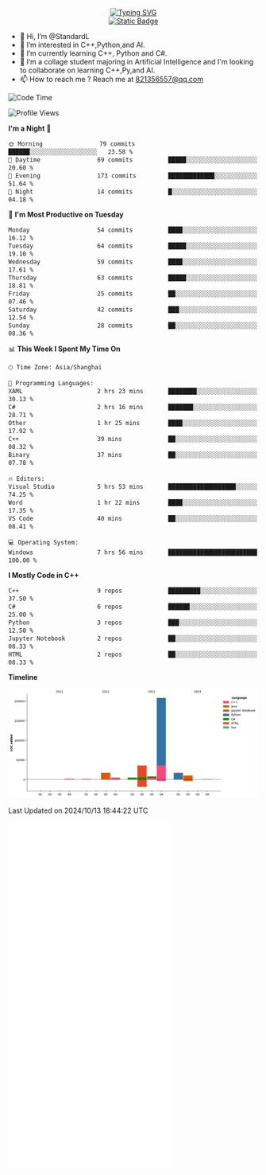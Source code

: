 <!-- Dynamic typing 动态打字 -->
<div align="center">
  <div align="center">
  <a href="https://git.io/typing-svg"><img src="https://readme-typing-svg.demolab.com?font=Tilt+Neon&size=32&pause=1000&center=true&vCenter=true&random=false&width=435&lines=Hello+World!;%E4%BD%A0%E5%A5%BD%EF%BC%8C%E4%B8%96%E7%95%8C%EF%BC%81;%E3%83%8F%E3%83%AD%E3%83%BC%E3%80%81%E3%83%AF%E3%83%BC%E3%83%AB%E3%83%89!" alt="Typing SVG" /></a>
  </div>
</div>

<!-- Profile logo 徽标 -->
<div align="center">
  <a href="https://standardl.github.io">
    <img alt="Static Badge" src="https://img.shields.io/badge/Github.io-Blog-brightgreen?style=for-the-badge&logo=github&link=https%3A%2F%2Fstandardl.github.io">
  </a>
</div>

- 👋 Hi, I’m @StandardL
- 👀 I’m interested in C++,Python,and AI.
- 🌱 I’m currently learning C++, Python and C#.
- 💞️ I’m a collage student majoring in Artificial Intelligence and I'm looking to collaborate on learning C++,Py,and AI.
- 📫 How to reach me ? Reach me at 821356557@qq.com

<!-- Wakatime 数据统计 -->
<!--START_SECTION:waka-->
![Code Time](http://img.shields.io/badge/Code%20Time-31%20hrs%2046%20mins-blue)

![Profile Views](http://img.shields.io/badge/Profile%20Views-0-blue)

**I'm a Night 🦉** 

```text
🌞 Morning                79 commits          ██████░░░░░░░░░░░░░░░░░░░   23.58 % 
🌆 Daytime                69 commits          █████░░░░░░░░░░░░░░░░░░░░   20.60 % 
🌃 Evening                173 commits         █████████████░░░░░░░░░░░░   51.64 % 
🌙 Night                  14 commits          █░░░░░░░░░░░░░░░░░░░░░░░░   04.18 % 
```
📅 **I'm Most Productive on Tuesday** 

```text
Monday                   54 commits          ████░░░░░░░░░░░░░░░░░░░░░   16.12 % 
Tuesday                  64 commits          █████░░░░░░░░░░░░░░░░░░░░   19.10 % 
Wednesday                59 commits          ████░░░░░░░░░░░░░░░░░░░░░   17.61 % 
Thursday                 63 commits          █████░░░░░░░░░░░░░░░░░░░░   18.81 % 
Friday                   25 commits          ██░░░░░░░░░░░░░░░░░░░░░░░   07.46 % 
Saturday                 42 commits          ███░░░░░░░░░░░░░░░░░░░░░░   12.54 % 
Sunday                   28 commits          ██░░░░░░░░░░░░░░░░░░░░░░░   08.36 % 
```


📊 **This Week I Spent My Time On** 

```text
🕑︎ Time Zone: Asia/Shanghai

💬 Programming Languages: 
XAML                     2 hrs 23 mins       ████████░░░░░░░░░░░░░░░░░   30.13 % 
C#                       2 hrs 16 mins       ███████░░░░░░░░░░░░░░░░░░   28.71 % 
Other                    1 hr 25 mins        ████░░░░░░░░░░░░░░░░░░░░░   17.92 % 
C++                      39 mins             ██░░░░░░░░░░░░░░░░░░░░░░░   08.32 % 
Binary                   37 mins             ██░░░░░░░░░░░░░░░░░░░░░░░   07.78 % 

🔥 Editors: 
Visual Studio            5 hrs 53 mins       ███████████████████░░░░░░   74.25 % 
Word                     1 hr 22 mins        ████░░░░░░░░░░░░░░░░░░░░░   17.35 % 
VS Code                  40 mins             ██░░░░░░░░░░░░░░░░░░░░░░░   08.41 % 

💻 Operating System: 
Windows                  7 hrs 56 mins       █████████████████████████   100.00 % 
```

**I Mostly Code in C++** 

```text
C++                      9 repos             █████████░░░░░░░░░░░░░░░░   37.50 % 
C#                       6 repos             ██████░░░░░░░░░░░░░░░░░░░   25.00 % 
Python                   3 repos             ███░░░░░░░░░░░░░░░░░░░░░░   12.50 % 
Jupyter Notebook         2 repos             ██░░░░░░░░░░░░░░░░░░░░░░░   08.33 % 
HTML                     2 repos             ██░░░░░░░░░░░░░░░░░░░░░░░   08.33 % 
```



**Timeline**

![Lines of Code chart](https://raw.githubusercontent.com/StandardL/StandardL/main/assets/bar_graph.png)


 Last Updated on 2024/10/13 18:44:22 UTC
<!--END_SECTION:waka-->

<img align="center" src="/github-metrics.svg" alt="Metrics" width="65%" />

<!---
StandardL/StandardL is a ✨ special ✨ repository because its `README.md` (this file) appears on your GitHub profile.
You can click the Preview link to take a look at your changes.
--->
